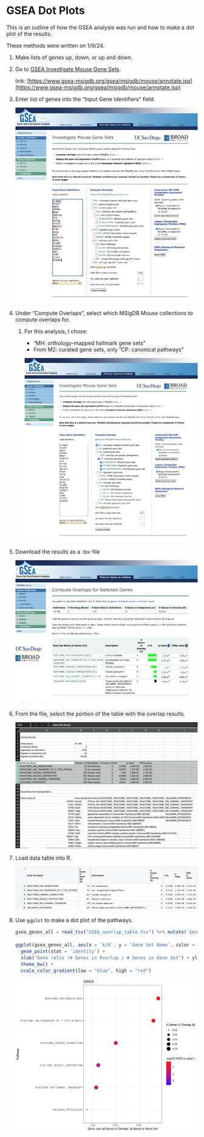 # GSEA Dot Plots

This is an outline of how the GSEA analysis was run and how to make a dot plot of the results.

These methods were written on 1/9/24.

1. Make lists of genes up, down, or up and down.
2. Go to [GSEA Investigate Mouse Gene Sets](https://www.gsea-msigdb.org/gsea/msigdb/mouse/annotate.jsp).
    
    link: [https://www.gsea-msigdb.org/gsea/msigdb/mouse/annotate.jsp](https://www.gsea-msigdb.org/gsea/msigdb/mouse/annotate.jsp)
    
3. Enter list of genes into the “Input Gene Identifiers” field.
    
    ![Screenshot 2024-01-09 at 10.44.25 AM.png](README_imgs/Screenshot_2024-01-09_at_10.44.25_AM.png)
    
4. Under “Compute Overlaps”, select which MSigDB Mouse collections to compute overlaps for.
    1. For this analysis, I chose:
        - “MH: orthology-mapped hallmark gene sets”
        - From M2: curated gene sets, only ”CP: canonical pathways”
        
        ![Screenshot 2024-01-09 at 10.43.57 AM.png](README_imgs/Screenshot_2024-01-09_at_10.43.57_AM.png)
        
5. Download the results as a .tsv file
    
    ![Screenshot 2024-01-09 at 10.41.44 AM.png](README_imgs/Screenshot_2024-01-09_at_10.41.44_AM.png)
    
6. From the file, select the portion of the table with the overlap results.
    
    ![Screenshot 2024-01-09 at 10.42.12 AM.png](README_imgs/Screenshot_2024-01-09_at_10.42.12_AM.png)
    
7. Load data table into R.
    
    ![Screenshot 2024-01-09 at 10.42.52 AM.png](README_imgs/Screenshot_2024-01-09_at_10.42.52_AM.png)
    

1. Use `ggplot` to make a dot plot of the pathways.
    
    ```jsx
    gsea_genes_all = read_tsv("GSEA_overlap_table.tsv") %>% mutate(`Gene Set Name` = fct_reorder(`Gene Set Name`, `k/K`))
    
    ggplot(gsea_genes_all, aes(x = `k/K`, y = `Gene Set Name`, color = -log10(`FDR q-value`), size = `# Genes in Overlap (k)`)) +
      geom_point(stat = 'identity') + 
      xlab("Gene ratio (# Genes in Overlap / # Genes in Gene Set") + ylab("Pathway") + ggtitle("GSEA") + 
      theme_bw() +
      scale_color_gradient(low = "blue", high = "red")
    ```
    
    ![Screenshot 2024-01-09 at 10.43.40 AM.png](README_imgs/Screenshot_2024-01-09_at_10.43.40_AM.png)

